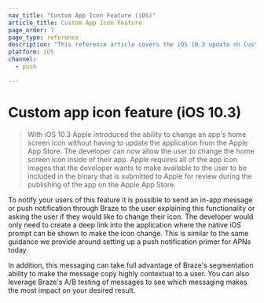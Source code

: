 ```yaml
---
nav_title: "Custom App Icon Feature (iOS)"
article_title: Custom App Icon Feature
page_order: 7
page_type: reference
description: "This reference article covers the iOS 10.3 update on Customizable App Icon."
platform: iOS
channel:
  - push

---
```


# Custom app icon feature (iOS 10.3) 

> With iOS 10.3 Apple introduced the ability to change an app's home screen icon without having to update the application from the Apple App Store. The developer can now allow the user to change the home screen icon inside of their app. Apple requires all of the app icon images that the developer wants to make available to the user to be included in the binary that is submitted to Apple for review during the publishing of the app on the Apple App Store.

To notify your users of this feature it is possible to send an in-app message or push notification through Braze to the user explaining this functionality or asking the user if they would like to change their icon. The developer would only need to create a deep link into the application where the native iOS prompt can be shown to make the icon change. This is similar to the same guidance we provide around setting up a push notification primer for APNs today.

In addition, this messaging can take full advantage of Braze's segmentation ability to make the message copy highly contextual to a user. You can also leverage Braze's A/B testing of messages to see which messaging makes the most impact on your desired result.
